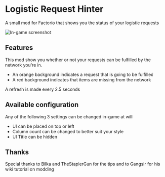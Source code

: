 # Logistic Request Hinter
A small mod for Factorio that shows you the status of your logistic requests

![In-game screenshot](https://raw.githubusercontent.com/LukeMarlin/factorio-logistic-request-hinter/master/screenshot.png "In-game screenshot")

## Features

This mod show you whether or not your requests can be fulfilled by the network you're in.
* An orange background indicates a request that is going to be fulfilled
* A red background indicates that items are missing from the network

A refresh is made every 2.5 seconds

## Available configuration

Any of the following 3 settings can be changed in-game at will

* UI can be placed on top or left
* Column count can be changed to better suit your style
* UI Title can be hidden

## Thanks

Special thanks to Bilka and TheStaplerGun for the tips and to Gangsir for his wiki tutorial on modding